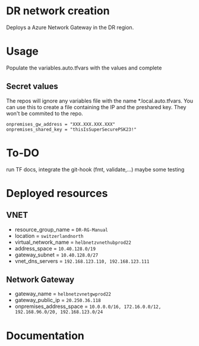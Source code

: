 # DR network creation

Deploys a Azure Network Gateway in the DR region.

# Usage

Populate the variables.auto.tfvars with the values and complete

## Secret values

The repos will ignore any variables file with the name *.local.auto.tfvars.
You can use this to create a file containing the IP and the preshared key. They won't be commited to the repo.
```hcl
onpremises_gw_address = "XXX.XXX.XXX.XXX"
onpremises_shared_key = "thisIsSuperSecurePSK23!"
```

# To-DO

run TF docs, integrate the git-hook (fmt, validate,...) maybe some testing

# Deployed resources

## VNET
- resource_group_name   = `DR-RG-Manual`
- location              = `switzerlandnorth`
- virtual_network_name  = `helbnetzvnethubprod22`
- address_space         = `10.40.128.0/19`
- gateway_subnet        = `10.40.128.0/27`
- vnet_dns_servers      = `192.168.123.110, 192.168.123.111`

## Network Gateway
- gateway_name             = `helbnetzvnetgwprod22`
- gateway_public_ip        = `20.250.36.118`
- onpremises_address_space = `10.0.0.0/16, 172.16.0.0/12, 192.168.96.0/20, 192.168.123.0/24`

# Documentation


